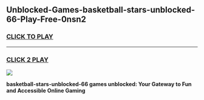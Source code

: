 
## Unblocked-Games-basketball-stars-unblocked-66-Play-Free-0nsn2
<h3>
<a href="https://premium76.site?title=basketball-stars-unblocked-66&ref=23A">CLICK TO PLAY</a></h3>
<hr>

<h3>
<a href="https://premium76.site?title=basketball-stars-unblocked-66&ref=23A">CLICK 2 PLAY</a>
  
</h3>

<a href="https://premium76.site?title=basketball-stars-unblocked-66&ref=23A"><img src="https://clearcache.store/games.png"></a>


**basketball-stars-unblocked-66 games unblocked: Your Gateway to Fun and Accessible Online Gaming**
